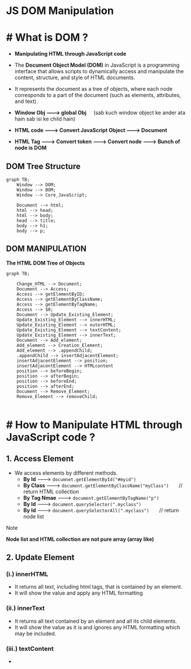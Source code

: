 # JS DOM Manipulation 

# # What is DOM ?

- **Manipulating HTML through JavaScript code**

- The **Document Object Model (DOM)** in JavaScript is a programming interface that allows scripts to dynamically access and manipulate the content, structure, and style of HTML documents. 

- It represents the document as a tree of objects, where each node corresponds to a part of the document (such as elements, attributes, and text).

- **Window Obj ---> global Obj** &nbsp;  &nbsp;    (sab kuch window object ke ander ata hain sab isi ke child hain)

- **HTML code ---> Convert JavaScript Object  ---> Document**

- **HTML Tag  ---> Convert token ---> Convert node ---> Bunch of node is DOM**

## DOM Tree Structure

```mermaid
graph TB;
    Window --> DOM;
    Window --> BOM;
    Window --> Core_JavaScript;
    
    Document --> html;
    html --> head;
    html --> body;
    head --> title;
    body --> h1;
    body --> p;
```

## DOM MANIPULATION  

**The HTML DOM Tree of Objects**

```mermaid
graph TB;

    Change_HTML --> Document;
    Document --> Access;
    Access --> getElementByID;
    Access --> getElementByClassName;
    Access --> getElementByTagName;
    Access --> $0;
    Document --> Update_Existing_Element;
    Update_Existing_Element --> innerHTML;
    Update_Existing_Element --> outerHTML;
    Update_Existing_Element --> textContent;
    Update_Existing_Element --> innerText;
    Document --> Add_element;
    Add_element --> Creation_Element;
    Add_element --> .appendChild;
    .appendChild --> insertAdjacentElement;
    insertAdjacentElement --> position;
    insertAdjacentElement --> HTMLcontent
    position --> beforeBegin;
    position --> afterBegin;
    position --> beforeEnd;
    position --> afterEnd;
    Document --> Remove_Element;
    Remove_Element --> removeChild;


```
# # How to Manipulate HTML through JavaScript code ?

## 1. Access Element

- We access elements by different methods.
  - **By Id** ---> `documnet.getElementById("#myid")`
  - **By Class** ---> `document.getElementByClassName("myClass")` &nbsp; &nbsp; &nbsp; // return HTML collection
  - **By Tag Nmae** ---> `document.getElementByTagName("p")`
  - **By Id** ---> `document.querySelector(".myclass")`
  - **By Id** ---> `document.querySelectorAll(".myclass")` &nbsp; &nbsp; &nbsp; // return node list 

>[!NOTE]
> **Node list and HTML collection are not pure array (array like)**

## 2. Update Element

### (i.) innerHTML

-  It returns all text, including html tags, that is contained by an element.
-  It will show the value and apply any HTML formatting

### (ii.) innerText

- It returns all text contained by an element and all its child elements.
- It will show the value as it is and ignores any HTML formatting which may be included.

### (iii.) textContent

- 
